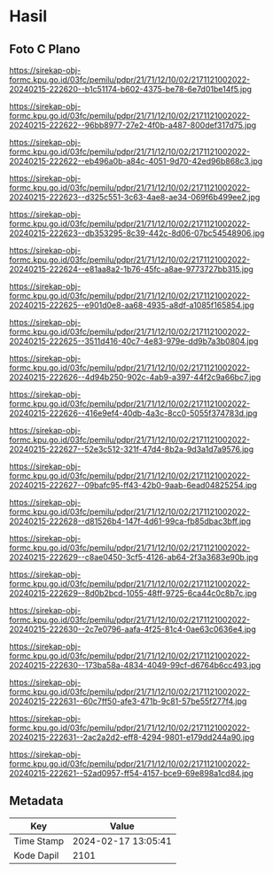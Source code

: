 # Hasil

## Foto C Plano

https://sirekap-obj-formc.kpu.go.id/03fc/pemilu/pdpr/21/71/12/10/02/2171121002022-20240215-222620--b1c51174-b602-4375-be78-6e7d01be14f5.jpg

https://sirekap-obj-formc.kpu.go.id/03fc/pemilu/pdpr/21/71/12/10/02/2171121002022-20240215-222622--96bb8977-27e2-4f0b-a487-800def317d75.jpg

https://sirekap-obj-formc.kpu.go.id/03fc/pemilu/pdpr/21/71/12/10/02/2171121002022-20240215-222622--eb496a0b-a84c-4051-9d70-42ed96b868c3.jpg

https://sirekap-obj-formc.kpu.go.id/03fc/pemilu/pdpr/21/71/12/10/02/2171121002022-20240215-222623--d325c551-3c63-4ae8-ae34-069f6b499ee2.jpg

https://sirekap-obj-formc.kpu.go.id/03fc/pemilu/pdpr/21/71/12/10/02/2171121002022-20240215-222623--db353295-8c39-442c-8d06-07bc54548906.jpg

https://sirekap-obj-formc.kpu.go.id/03fc/pemilu/pdpr/21/71/12/10/02/2171121002022-20240215-222624--e81aa8a2-1b76-45fc-a8ae-9773727bb315.jpg

https://sirekap-obj-formc.kpu.go.id/03fc/pemilu/pdpr/21/71/12/10/02/2171121002022-20240215-222625--e901d0e8-aa68-4935-a8df-a1085f165854.jpg

https://sirekap-obj-formc.kpu.go.id/03fc/pemilu/pdpr/21/71/12/10/02/2171121002022-20240215-222625--3511d416-40c7-4e83-979e-dd9b7a3b0804.jpg

https://sirekap-obj-formc.kpu.go.id/03fc/pemilu/pdpr/21/71/12/10/02/2171121002022-20240215-222626--4d94b250-902c-4ab9-a397-44f2c9a66bc7.jpg

https://sirekap-obj-formc.kpu.go.id/03fc/pemilu/pdpr/21/71/12/10/02/2171121002022-20240215-222626--416e9ef4-40db-4a3c-8cc0-5055f374783d.jpg

https://sirekap-obj-formc.kpu.go.id/03fc/pemilu/pdpr/21/71/12/10/02/2171121002022-20240215-222627--52e3c512-321f-47d4-8b2a-9d3a1d7a9576.jpg

https://sirekap-obj-formc.kpu.go.id/03fc/pemilu/pdpr/21/71/12/10/02/2171121002022-20240215-222627--09bafc95-ff43-42b0-9aab-6ead04825254.jpg

https://sirekap-obj-formc.kpu.go.id/03fc/pemilu/pdpr/21/71/12/10/02/2171121002022-20240215-222628--d81526b4-147f-4d61-99ca-fb85dbac3bff.jpg

https://sirekap-obj-formc.kpu.go.id/03fc/pemilu/pdpr/21/71/12/10/02/2171121002022-20240215-222629--c8ae0450-3cf5-4126-ab64-2f3a3683e90b.jpg

https://sirekap-obj-formc.kpu.go.id/03fc/pemilu/pdpr/21/71/12/10/02/2171121002022-20240215-222629--8d0b2bcd-1055-48ff-9725-6ca44c0c8b7c.jpg

https://sirekap-obj-formc.kpu.go.id/03fc/pemilu/pdpr/21/71/12/10/02/2171121002022-20240215-222630--2c7e0796-aafa-4f25-81c4-0ae63c0636e4.jpg

https://sirekap-obj-formc.kpu.go.id/03fc/pemilu/pdpr/21/71/12/10/02/2171121002022-20240215-222630--173ba58a-4834-4049-99cf-d6764b6cc493.jpg

https://sirekap-obj-formc.kpu.go.id/03fc/pemilu/pdpr/21/71/12/10/02/2171121002022-20240215-222631--60c7ff50-afe3-471b-9c81-57be55f277f4.jpg

https://sirekap-obj-formc.kpu.go.id/03fc/pemilu/pdpr/21/71/12/10/02/2171121002022-20240215-222631--2ac2a2d2-eff8-4294-9801-e179dd244a90.jpg

https://sirekap-obj-formc.kpu.go.id/03fc/pemilu/pdpr/21/71/12/10/02/2171121002022-20240215-222621--52ad0957-ff54-4157-bce9-69e898a1cd84.jpg


## Metadata

| Key        | Value               |
| ---------- | ------------------- |
| Time Stamp | 2024-02-17 13:05:41 |
| Kode Dapil | 2101                |



